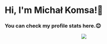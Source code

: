 # Hi, I'm Michał Komsa!👋

### You can check my profile stats here.😊

<div align="center">
  <a href="https://github.com/Ilvondir">
    <img src="http://github-profile-summary-cards.vercel.app/api/cards/profile-details?username=Ilvondir&theme=transparent" />
  </a>
</div>
